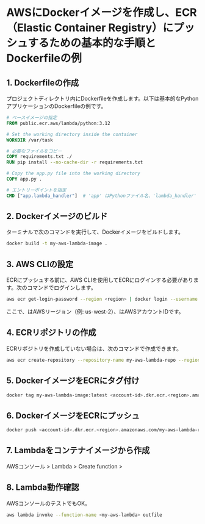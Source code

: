 # AWSにDockerイメージを作成し、ECR（Elastic Container Registry）にプッシュするための基本的な手順とDockerfileの例

## 1. Dockerfileの作成
プロジェクトディレクトリ内にDockerfileを作成します。以下は基本的なPythonアプリケーションのDockerfileの例です。

```dockerfile
# ベースイメージの指定
FROM public.ecr.aws/lambda/python:3.12

# Set the working directory inside the container
WORKDIR /var/task

# 必要なファイルをコピー
COPY requirements.txt ./
RUN pip install --no-cache-dir -r requirements.txt

# Copy the app.py file into the working directory
COPY app.py .

# エントリーポイントを指定
CMD ["app.lambda_handler"]  # 'app' はPythonファイル名、'lambda_handler' は関数名

```

## 2. Dockerイメージのビルド
ターミナルで次のコマンドを実行して、Dockerイメージをビルドします。
```bash
docker build -t my-aws-lambda-image .
```

## 3. AWS CLIの設定
ECRにプッシュする前に、AWS CLIを使用してECRにログインする必要があります。次のコマンドでログインします。
```bash
aws ecr get-login-password --region <region> | docker login --username AWS --password-stdin <account-id>.dkr.ecr.<region>.amazonaws.com
```
ここで、<region>はAWSリージョン（例: us-west-2）、<account-id>はAWSアカウントIDです。

## 4. ECRリポジトリの作成
ECRリポジトリを作成していない場合は、次のコマンドで作成できます。
```bash
aws ecr create-repository --repository-name my-aws-lambda-repo --region <region>
```

## 5. DockerイメージをECRにタグ付け
```bash
docker tag my-aws-lambda-image:latest <account-id>.dkr.ecr.<region>.amazonaws.com/my-aws-lambda-repo:latest
```

## 6. DockerイメージをECRにプッシュ
```bash
docker push <account-id>.dkr.ecr.<region>.amazonaws.com/my-aws-lambda-repo:latest
```

## 7. Lambdaをコンテナイメージから作成
AWSコンソール > Lambda > Create function > 

## 8. Lambda動作確認
AWSコンソールのテストでもOK。

```bash
aws lambda invoke --function-name <my-aws-lambda> outfile
```
